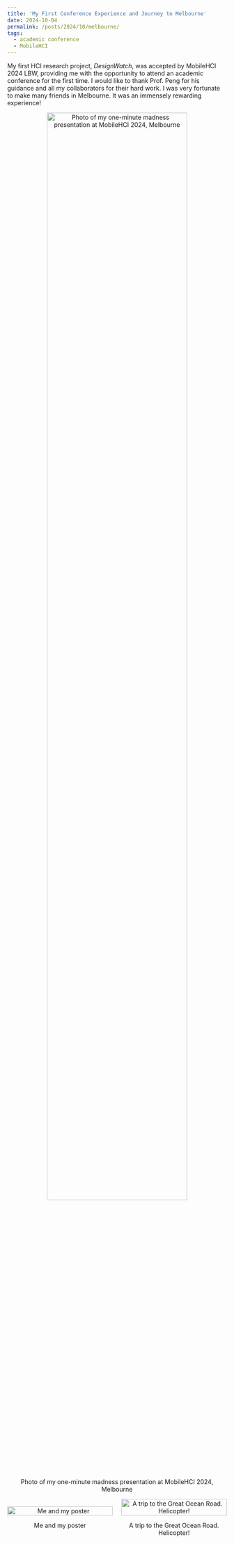 ```yaml
---
title: 'My First Conference Experience and Journey to Melbourne'
date: 2024-10-04
permalink: /posts/2024/10/melbourne/
tags:
  - academic conference
  - MobileHCI
---
```


My first HCI research project, *DesignWatch*, was accepted by MobileHCI 2024 LBW, providing me with the opportunity to attend an academic conference for the first time. I would like to thank Prof. Peng for his guidance and all my collaborators for their hard work. I was very fortunate to make many friends in Melbourne. It was an immensely rewarding experience!

<div style="text-align: center;">
    <img src="/XiuchengZhang/images/MobileHCIpre.png" alt="Photo of my one-minute madness presentation at MobileHCI 2024, Melbourne" style="width: 80%; max-width: 600px;">
    <p>Photo of my one-minute madness presentation at MobileHCI 2024, Melbourne</p>
</div>

<div style="display: flex; justify-content: space-around; align-items: center; gap: 20px;">
    <div style="flex: 1; text-align: center;">
        <img src="/XiuchengZhang/images/poster.png" alt="Me and my poster" style="width: 100%; height: auto;">
        <p>Me and my poster</p>
    </div>
    <div style="flex: 1; text-align: center;">
        <img src="/XiuchengZhang/images/helicopter.png" alt="A trip to the Great Ocean Road. Helicopter!" style="width: 100%; height: auto;">
        <p>A trip to the Great Ocean Road. Helicopter!</p>
    </div>
</div>

<!-- <img src="https://drive.google.com/uc?export=view&id=1QVTz5IPTW9hLz6jrxKEfVoHwXT6mTuHX" alt="Photo of my one-minute madness presentation at MobileHCI Conference, Melbourne"> -->
